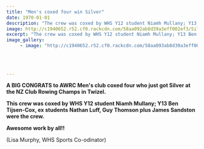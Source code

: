 ```yaml
---
title: "Men's coxed four win Silver"
date: 1970-01-01
description: "The crew was coxed by WHS Y12 student Niamh Mullany; Y13 Ben Tijsen-Cox, ex students Nathan Luff, Guy Thomson plus James Sandston were the crew..."
image: http://c1940652.r52.cf0.rackcdn.com/58aa092ab8d39a3eff002ef3/Silver-medal-(actual)coxed-four-Feb-2017-twizel.jpg
excerpt: "The crew was coxed by WHS Y12 student Niamh Mullany; Y13 Ben Tijsen-Cox, ex students Nathan Luff, Guy Thomson plus James Sandston were the crew."
image_gallery:
     - image: "http://c1940652.r52.cf0.rackcdn.com/58aa093ab8d39a3eff002ef5/Silver-medal-coxed-four-Feb-2017-twizel.jpg"
    
    
    
    
---
```


<p><strong>A BIG CONGRATS to AWRC Men's club coxed four who just got Silver at the NZ Club Rowing Champs in Twizel. </strong></p>
<p><strong>This crew was coxed by WHS Y12 student Niamh Mullany; Y13 Ben Tijsen-Cox, ex students Nathan Luff, Guy Thomson plus James Sandston were the crew.</strong></p>
<p><strong>Awesome work by all!!</strong></p>
<p><span>(Lisa Murphy, WHS Sports Co-odinator)</span></p>


